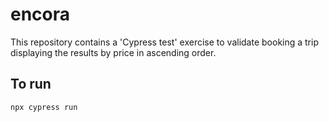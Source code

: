 # encora
This repository contains a 'Cypress test' exercise to validate booking a trip displaying the results by price in ascending order.

## To run
    npx cypress run
   

